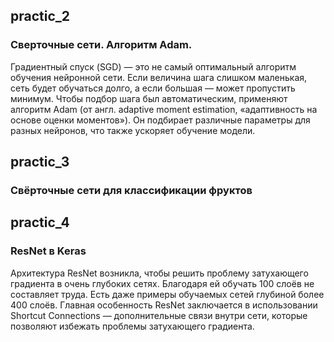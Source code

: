## practic_2     
### Сверточные сети. Алгоритм Adam.    
Градиентный спуск (SGD) — это не самый оптимальный алгоритм обучения нейронной сети. Если величина шага слишком маленькая, сеть будет обучаться долго, а если большая — может пропустить минимум. Чтобы подбор шага был автоматическим, применяют алгоритм Adam (от англ. adaptive moment estimation, «адаптивность на основе оценки моментов»). Он подбирает различные параметры для разных нейронов, что также ускоряет обучение модели.

## practic_3    
### Свёрточные сети для классификации фруктов   

## practic_4    
### ResNet в Keras    
Архитектура ResNet возникла, чтобы решить проблему затухающего градиента в очень глубоких сетях. Благодаря ей обучать 100 слоёв не составляет труда. Есть даже примеры обучаемых сетей глубиной более 400 слоёв. Главная особенность ResNet заключается в использовании Shortcut Connections — дополнительные связи внутри сети, которые позволяют избежать проблемы затухающего градиента.    
